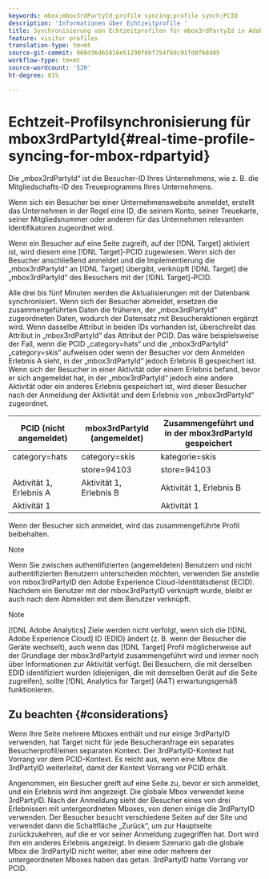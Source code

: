 ```yaml
---
keywords: mbox;mbox3rdPartyId;profile syncing;profile synch;PCID
description: 'Informationen über Echtzeitprofile '
title: Synchronisierung von Echtzeitprofilen für mbox3rdPartyId in Adobe Target
feature: visitor profiles
translation-type: tm+mt
source-git-commit: 968d36d65016e51290f6bf754f69c91fd8f68405
workflow-type: tm+mt
source-wordcount: '520'
ht-degree: 81%

---
```



# Echtzeit-Profilsynchronisierung für mbox3rdPartyId{#real-time-profile-syncing-for-mbox-rdpartyid}

Die „mbox3rdPartyId“ ist die Besucher-ID Ihres Unternehmens, wie z. B. die Mitgliedschafts-ID des Treueprogramms Ihres Unternehmens.

Wenn sich ein Besucher bei einer Unternehmenswebsite anmeldet, erstellt das Unternehmen in der Regel eine ID, die seinem Konto, seiner Treuekarte, seiner Mitgliedsnummer oder anderen für das Unternehmen relevanten Identifikatoren zugeordnet wird.

Wenn ein Besucher auf eine Seite zugreift, auf der [!DNL Target] aktiviert ist, wird diesem eine [!DNL Target]-PCID zugewiesen. Wenn sich der Besucher anschließend anmeldet und die Implementierung die „mbox3rdPartyId“ an [!DNL Target] übergibt, verknüpft [!DNL Target] die „mbox3rdPartyId“ des Besuchers mit der [!DNL Target]-PCID.

Alle drei bis fünf Minuten werden die Aktualisierungen mit der Datenbank synchronisiert. Wenn sich der Besucher abmeldet, ersetzen die zusammengeführten Daten die früheren, der „mbox3rdPartyId“ zugeordneten Daten, wodurch der Datensatz mit Besucheraktionen ergänzt wird. Wenn dasselbe Attribut in beiden IDs vorhanden ist, überschreibt das Attribut in „mbox3rdPartyId“ das Attribut der PCID. Das wäre beispielsweise der Fall, wenn die PCID „category=hats“ und die „mbox3rdPartyId“ „category=skis“ aufweisen oder wenn der Besucher vor dem Anmelden Erlebnis A sieht, in der „mbox3rdPartyId“ jedoch Erlebnis B gespeichert ist. Wenn sich der Besucher in einer Aktivität oder einem Erlebnis befand, bevor er sich angemeldet hat, in der „mbox3rdPartyId“ jedoch eine andere Aktivität oder ein anderes Erlebnis gespeichert ist, wird dieser Besucher nach der Anmeldung der Aktivität und dem Erlebnis von „mbox3rdPartyId“ zugeordnet.

| PCID (nicht angemeldet) | mbox3rdPartyId (angemeldet) | Zusammengeführt und in der mbox3rdPartyId gespeichert |
|---|---|---|
| category=hats | category=skis | kategorie=skis |
|  | store=94103 | store=94103 |
| Aktivität 1, Erlebnis A | Aktivität 1, Erlebnis B | Aktivität 1, Erlebnis B |
| Aktivität 1 |  | Aktivität 1 |

Wenn der Besucher sich anmeldet, wird das zusammengeführte Profil beibehalten.

>[!NOTE]
>
>Wenn Sie zwischen authentifizierten (angemeldeten) Benutzern und nicht authentifizierten Benutzern unterscheiden möchten, verwenden Sie anstelle von mbox3rdPartyID den Adobe Experience Cloud-Identitätsdienst (ECID). Nachdem ein Benutzer mit der mbox3rdPartyID verknüpft wurde, bleibt er auch nach dem Abmelden mit dem Benutzer verknüpft.

>[!NOTE]
>
>[!DNL Adobe Analytics] Ziele werden nicht verfolgt, wenn sich die  [!DNL Adobe Experience Cloud] ID (EDID) ändert (z. B. wenn der Besucher die Geräte wechselt), auch wenn das  [!DNL Target] Profil möglicherweise auf der Grundlage der mbox3rdPartyId zusammengeführt wird und immer noch über Informationen zur Aktivität verfügt. Bei Besuchern, die mit derselben EDID identifiziert wurden (diejenigen, die mit demselben Gerät auf die Seite zugreifen), sollte [!DNL Analytics for Target] (A4T) erwartungsgemäß funktionieren.

## Zu beachten {#considerations}

Wenn Ihre Seite mehrere Mboxes enthält und nur einige 3rdPartyID verwenden, hat Target nicht für jede Besucheranfrage ein separates Besucherprofil/einen separaten Kontext. Der 3rdPartyID-Kontext hat Vorrang vor dem PCID-Kontext. Es reicht aus, wenn eine Mbox die 3rdPartyID weiterleitet, damit der Kontext Vorrang vor PCID erhält.

Angenommen, ein Besucher greift auf eine Seite zu, bevor er sich anmeldet, und ein Erlebnis wird ihm angezeigt. Die globale Mbox verwendet keine 3rdPartyID. Nach der Anmeldung sieht der Besucher eines von drei Erlebnissen mit untergeordneten Mboxes, von denen einige die 3rdPartyID verwenden. Der Besucher besucht verschiedene Seiten auf der Site und verwendet dann die Schaltfläche „Zurück“, um zur Hauptseite zurückzukehren, auf die er vor seiner Anmeldung zugegriffen hat. Dort wird ihm ein anderes Erlebnis angezeigt. In diesem Szenario gab die globale Mbox die 3rdPartyID nicht weiter, aber eine oder mehrere der untergeordneten Mboxes haben das getan. 3rdPartyID hatte Vorrang vor PCID.

